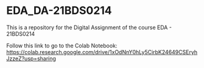 # EDA_DA-21BDS0214
This is a repository for the Digital Assignment of the course EDA - 21BDS0214

Follow this link to go to the Colab Notebook: https://colab.research.google.com/drive/1xOdNnY0hLy5CirbK24649CSEryhJzzeZ?usp=sharing

